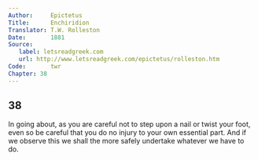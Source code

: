 ```yaml
---
Author:     Epictetus  
Title:      Enchiridion  
Translator: T.W. Rolleston  
Date:       1881  
Source:
   label: letsreadgreek.com
   url: http://www.letsreadgreek.com/epictetus/rolleston.htm
Code:       twr  
Chapter: 38
---
```

##  38

In going about, as you are careful not to step upon a nail or twist your foot,
even so be careful that you do no injury to your own essential part. And if we
observe this we shall the more safely undertake whatever we have to do.



